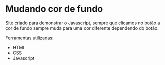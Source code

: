# Mudando cor de fundo

Site criado para demonstrar o Javascript, sempre que clicamos no botão a cor de fundo sempre muda para uma cor diferente dependendo do botão.

Ferramentas utilizadas:

- HTML
- CSS
- Javascript
